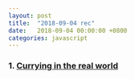 ```yaml
---
layout: post
title:  "2018-09-04 rec"
date:   2018-09-04 00:00:00 +0800
categories: javascript
---
```


### 1. [Currying in the real world] 

[Currying in the real world]: https://hackernoon.com/currying-in-the-real-world-b9627d74a554